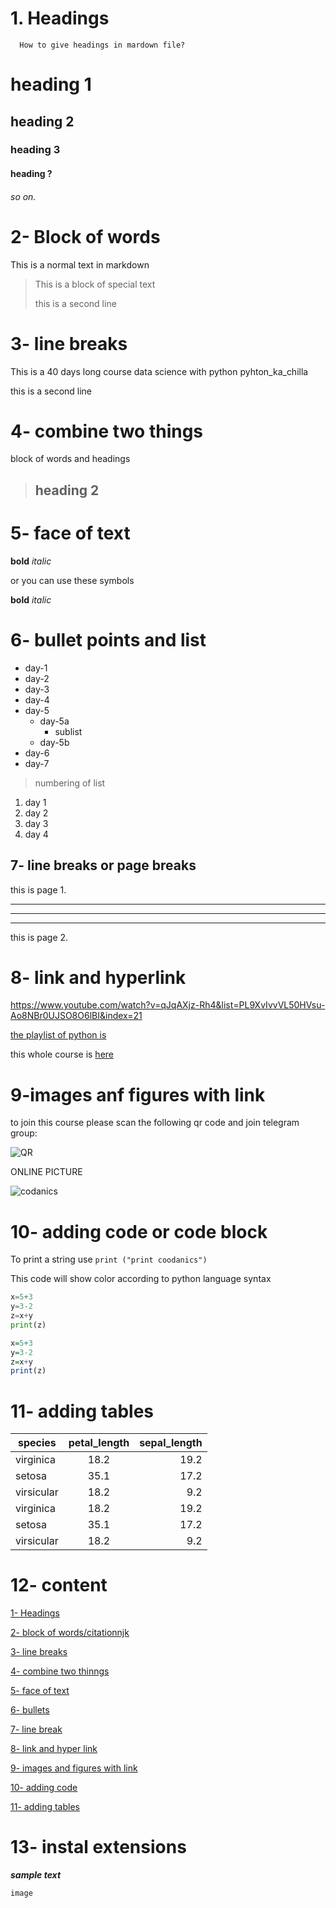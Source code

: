 # 1. Headings
      How to give headings in mardown file?

# heading 1
## heading 2
### heading 3

#### heading ?
###### so on.

# 2- Block of words

This is a normal text in markdown

> This is a block of special text
>
> this is a second line

# 3- line breaks

This is a 40 days long course data science with python
pyhton_ka_chilla

this is a second line

# 4- combine two things

block of words and headings

> ## heading 2

# 5- face of text

**bold**
*italic*

or you can use these symbols

__bold__
_italic_

# 6- bullet points and list

- day-1
- day-2
- day-3
- day-4
- day-5
    - day-5a
        - sublist
    - day-5b
- day-6
- day-7


> numbering of list

1. day 1
2. day 2
3. day 3
4. day 4

## 7- line breaks or page breaks
this is page 1.

---
___
***
this is page 2.

# 8- link and hyperlink

<https://www.youtube.com/watch?v=qJqAXjz-Rh4&list=PL9XvIvvVL50HVsu-Ao8NBr0UJSO8O6lBI&index=21>

[the playlist of python is](https://www.youtube.com/watch?v=qJqAXjz-Rh4&list=PL9XvIvvVL50HVsu-Ao8NBr0UJSO8O6lBI&index=21)


[codanics]: https://www.youtube.com/watch?v=qJqAXjz-Rh4&list=PL9XvIvvVL50HVsu-Ao8NBr0UJSO8O6lBI&index=21


this whole course is [here][codanics]

# 9-images anf figures with link

to join this course please scan the following qr code and join telegram group:

![QR](QR_code.png)

ONLINE PICTURE

![codanics](https://www.google.com/search?q=qr+code+png&sxsrf=ALiCzsYLfM_nYSidJ87aPZqcu4LbHZQ4sA:1657032495018&tbm=isch&source=iu&ictx=1&vet=1&fir=YSMavarGDgneUM%252CK3LCCC5193MxfM%252C_%253BS5hOMfgfurJGBM%252CzAk-rJpLsDTZ2M%252C_%253Bz-T2Ldu33_I8jM%252CClY1eRuFYKBFCM%252C_%253Bkpog1dS-JfZCBM%252CVO6MX2dtclzMgM%252C_%253BK42okj7YDjqy_M%252CgpEamoyJ4Yf0BM%252C_%253BIYeSh6KCSbpZOM%252CClY1eRuFYKBFCM%252C_%253BTK-_YcEN5jjV-M%252C43NLktP9_RuHBM%252C_%253B1OOhw95-GtqwhM%252CG2tusMwMRaX9cM%252C_%253BJ7slrFaXPntr-M%252CzZ0pOXyDB_Ge1M%252C_%253Biojn4azrSpaKFM%252C3TNy2egnR2cBqM%252C_%253BPKOQWP_jBptUgM%252C_DH22jN_CCowvM%252C_%253Bv9ENj1UB7h8IQM%252C3qLKBpSXFi6XHM%252C_%253Bz6swPTwDIGbi8M%252CClY1eRuFYKBFCM%252C_%253Bo4xZGaNiZEA8tM%252C8DCnVvNLZ3rCVM%252C_%253BUAm-TWwGGrCZ8M%252CJrB7Yb-qF7X0zM%252C_%253Bkqsh3Y4jEyAvdM%252Ch1oynU-wf5GE5M%252C_&usg=AI4_-kRcfc518-YlH5ZTCZ59q_kNrOVg1A&sa=X&ved=2ahUKEwj5m_yJ_-H4AhVv7rsIHfwuCTcQ9QF6BAgDEAE#imgrc=S5hOMfgfurJGBM)


# 10- adding code or code block

To print a string use `print ("print coodanics")`

This code will show color according to python language syntax

```python
x=5+3
y=3-2
z=x+y
print(z)

```

```R
x=5+3
y=3-2
z=x+y
print(z)

```

# 11- adding tables

| species | petal_length | sepal_length
|---------|:--------------:|-------------:|
|virginica | 18.2         | 19.2         |
|setosa | 35.1        | 17.2         |
|virsicular| 18.2         | 9.2         |
|virginica | 18.2         | 19.2         |
|setosa | 35.1        | 17.2         |
|virsicular| 18.2         | 9.2         |

# 12- content

[1- Headings](#1-headings)

[2- block of words/citationnjk](#2--block-of-words)

[3- line breaks](#3--line-breaks)

[4- combine two thinngs](#4--combine-two-things)

[5- face of text](#5--face-of-text)

[6- bullets](#6--bullet-points-and-list)

[7- line break](#7--line-breaks-or-page-breaks)

[8- link and hyper link](#8--link-and-hyperlink)

[9- images and figures with link](#9-images-anf-figures-with-link)

[10- adding code](#10--adding-code-or-code-block)

[11- adding tables](#11--adding-tables)


# 13- instal extensions

_**sample text**_


```
image
```

